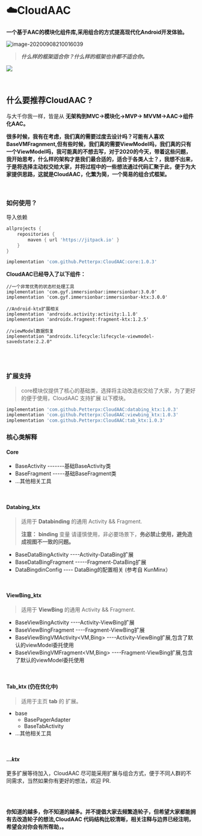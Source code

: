 # ☁️CloudAAC

**一个基于AAC的模块化组件库,采用组合的方式提高现代化Android开发体验。**

![image-20200908210016039](https://tva1.sinaimg.cn/large/007S8ZIlly1gijjjan1zmj30o50crt94.jpg)

> ***什么样的框架适合你？什么样的框架也许都不适合你。***

[![](https://jitpack.io/v/Petterpx/CloudMVVM.svg)](https://jitpack.io/#Petterpx/CloudMVVM)

<br/>

## 什么要推荐CloudAAC ?

与大千你我一样，皆是从 **无架构到MVC->模块化->MVP-> MVVM->AAC->组件化AAC。**

**很多时候，我有在考虑，我们真的需要过度去设计吗？可能有人喜欢 BaseVMFragnment<xxViewModel>,但有些时候，我们真的需要ViewModel吗，我们真的只有一个ViewModel吗，我可能真的不想去写<BaseViewModel>，对于2020的今天，带着这些问题，我开始思考，什么样的架构才是我们最合适的，适合于各类人士？，我想不出来，于是将选择主动权交给大家，并将过程中的一些想法通过代码汇聚于此，便于为大家提供思路，这就是CloudAAC，化繁为简，一个简易的组合式框架。**

<br/>

### 如何使用？

导入依赖

```groovy
allprojects {
    repositories {
        maven { url 'https://jitpack.io' }
    }
}
```

```groovy
implementation 'com.github.Petterpx:CloudAAC:core:1.0.3' 
```

**CloudAAC已经导入了以下组件：**

```
//一个非常优秀的状态栏处理工具
implementation 'com.gyf.immersionbar:immersionbar:3.0.0'
implementation 'com.gyf.immersionbar:immersionbar-ktx:3.0.0'

//Android-ktx扩展相关
implementation 'androidx.activity:activity:1.1.0'
implementation 'androidx.fragment:fragment-ktx:1.2.5'

//viewModel数据恢复
implementation "androidx.lifecycle:lifecycle-viewmodel-savedstate:2.2.0"
```

<br/>

<br/>

### **扩展支持**

> core模块仅提供了核心的基础类，选择将主动改造权交给了大家，为了更好的便于使用，CloudAAC 支持扩展 以下模块。

```groovy
implementation 'com.github.Petterpx:CloudAAC:databing_ktx:1.0.3' 
implementation 'com.github.Petterpx:CloudAAC:viewbing_ktx:1.0.3' 
implementation 'com.github.Petterpx:CloudAAC:tab_ktx:1.0.3' 
```



### 核心类解释

#### Core

- BaseActivity  -------基础BaseActivity类
- BaseFragment  -----基础BaseFragment类
- ...其他相关工具

<br/>

#### Databing_ktx

> 适用于 **Databinding**  的通用 Activity && Fragment.
>
> **注意：** **binding** 变量 请谨慎使用，非必要场景下，**务必禁止使用，避免造成视图不一致的问题。**

- BaseDataBingActivity<Bing>      ----Activity-DataBing扩展
- BaseDataBingFragment<Bing>     -----Fragment-DataBing扩展
- DataBingdinConfig                  ---- DataBing的配置相关 (参考自 KunMinx）

<br/>

#### ViewBing_ktx

> 适用于 **ViewBing**  的通用 Activity && Fragment.

- BaseViewBingActivity<Bing>     ----Activity-ViewBing扩展
- BaseViewBingFragment<Bing>     ----Fragment-ViewBing扩展
- BaseViewBingVMActivity<VM,Bing>   ----Activity-ViewBing扩展,包含了默认的viewModel委托使用
- BaseViewBingVMFragment<VM,Bing>    ----Fragment-ViewBing扩展,包含了默认的viewModel委托使用

<br/>

#### Tab_ktx (仍在优化中)

> 适用于主页 **tab** 的 扩展。

- base
  - BasePagerAdapter      
  - BaseTabActivity  
- ...其他相关工具

<br/>

#### ..._ktx_

更多扩展等待加入，CloudAAC 尽可能采用扩展与组合方式，便于不同人群的不同需求，当然如果你有更好的想法，欢迎 PR.

<br/>

<br/>

**你知道的越多，你不知道的越多。并不提倡大家去频繁造轮子，但希望大家都能拥有去改造轮子的想法,CloudAAC 代码结构比较清晰，相关注释与边界已经注明，希望会对你会有所帮助，。**


